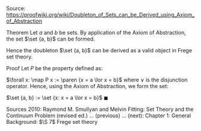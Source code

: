 # 

Source: https://proofwiki.org/wiki/Doubleton_of_Sets_can_be_Derived_using_Axiom_of_Abstraction

Theorem
Let $a$ and $b$ be sets.
By application of the Axiom of Abstraction, the set $\set {a, b}$ can be formed.

Hence the doubleton $\set {a, b}$ can be derived as a valid object in Frege set theory.


Proof
Let $P$ be the property defined as:

$\forall x: \map P x := \paren {x = a \lor x = b}$
where $\lor$ is the disjunction operator.
Hence, using the Axiom of Abstraction, we form the set:

$\set {a, b} := \set {x: x = a \lor x = b}$
$\blacksquare$


Sources
2010: Raymond M. Smullyan and Melvin Fitting: Set Theory and the Continuum Problem (revised ed.) ... (previous) ... (next): Chapter $1$: General Background: $\S 7$ Frege set theory




